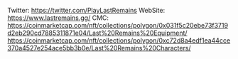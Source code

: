Twitter: https://twitter.com/PlayLastRemains
WebSite: https://www.lastremains.gg/
CMC: https://coinmarketcap.com/nft/collections/polygon/0x031f5c20ebe73f3719d2eb290cd7885311871e04/Last%20Remains%20Equipment/
     https://coinmarketcap.com/nft/collections/polygon/0xc72d8a4edf1ea44cce370a4527e254ace5bb3b0e/Last%20Remains%20Characters/
